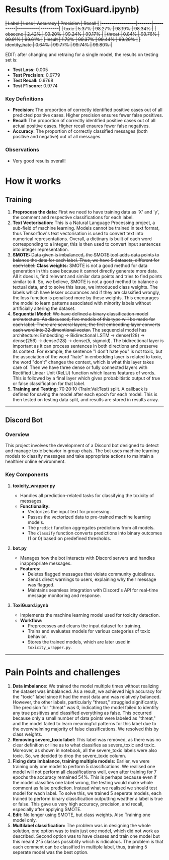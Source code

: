 # Results (from ToxiGuard.ipynb)
~~| Label           | Loss  | Accuracy | Precision | Recall  |~~
~~|-----------------|-------|----------|-----------|---------|~~
~~| toxic           | 5.37% | 98.27%   | 98.19%    | 98.34%  |~~
~~| obscene         | 2.42% | 99.20%   | 99.24%    | 99.17%  |~~
~~| threat          | 0.84% | 99.76%   | 99.91%    | 99.61%  |~~
~~| insult          | 1.72% | 99.37%   | 99.44%    | 99.29%  |~~
~~| identity_hate   | 0.64% | 99.77%   | 99.74%    | 99.80%  |~~  


EDIT: after changing and retraing for a single model, the results on testing set is:
- **Test Loss:** 0.005
- **Test Precision:** 0.9779
- **Test Recall:** 0.9768
- **Test F1 score:** 0.9774

### Key Definitions

- **Precision**: The proportion of correctly identified positive cases out of all predicted positive cases. Higher precision ensures fewer false positives.
- **Recall**: The proportion of correctly identified positive cases out of all actual positive cases. Higher recall ensures fewer false negatives.
- **Accuracy**: The proportion of correctly classified messages (both positive and negative) out of all messages.

### Observations
- Very good results overall!

# How it works
## Training
1) **Preprocess the data:** First we need to have training data as 'X' and 'y', the comment and respective classifications for each label.
2) **Text Vectorisation:** This is a Natural Language Processing project, a sub-field of machine learning. Models cannot be trained in text format, thus Tensorflow's text vectorisation is used to convert text into numerical representations. Overall, a dictinary is built of each word corresponding to a integer, this is then used to convert input sentences into integer representation.
3) ~~**SMOTE:** Data given is imbalanced, the SMOTE tool adds data points to balance the data for each label. Thus, we have 5 datasets, different for each label.~~
   **Class weights:** SMOTE is not a good method for data generation in this case because it cannot directly generate more data. All it does is, find relevant and similar data points and tries to find points similar to it. So, we believe, SMOTE is not a good method to balance a textual data, and to solve this issue, we introduced class weights. The labels which have lesser occurances and if they are classified wrongly, the loss function is penalised more by these weights. This encourages the model to learn patterns associated with minority labels without artificially altering the dataset.
4) **Sequential Model:** ~~We have defined a binary classification model archutecture. As discussed, five models of this type will be made for each label. There are several layers, the first embedding layer converts each word into 32 dimentional vector.~~ The sequencial model has architecture: Embedding -> Bidirectional LSTM -> dense(128) -> dense(256) -> dense(128) -> dense(5, sigmoid). The bidirectional layer is important as it can process sentences in both directions and preserve its context. For example, the sentence "I don't hate you" is not toxic, but the association of the word "hate" in embedding layer is related to toxic, the word "don't" changes the context, which is what this layer takes care of. Then we have three dense or fully connected layers with Rectified Linear Unit (ReLU) function which learns features of words. This is followed by a final layer which gives probablitistic output of true or false classification for that label.
6) **Training and Testing:** 70:20:10 (Train:Val:Test) split. A callback is defined for saving the model after each epoch for each model. This is then tested on testing data split, and results are stored in results array.

---

## **Discord Bot**  

### **Overview**  
This project involves the development of a Discord bot designed to detect and manage toxic behavior in group chats. The bot uses machine learning models to classify messages and take appropriate actions to maintain a healthier online environment.  

### **Key Components**  

1. **toxicity_wrapper.py**  
   - Handles all prediction-related tasks for classifying the toxicity of messages.  
   - **Functionality:**  
     - Vectorizes the input text for processing.  
     - Passes the vectorized data to pre-trained machine learning models.  
     - The `predict` function aggregates predictions from all models.  
     - The `classify` function converts predictions into binary outcomes (1 or 0) based on predefined thresholds.  

2. **bot.py**  
   - Manages how the bot interacts with Discord servers and handles inappropriate messages.  
   - **Features:**  
     - Deletes flagged messages that violate community guidelines.  
     - Sends direct warnings to users, explaining why their message was flagged.  
     - Maintains seamless integration with Discord's API for real-time message monitoring and response.  

3. **ToxiGuard.ipynb**  
   - Implements the machine learning model used for toxicity detection.  
   - **Workflow:**  
     - Preprocesses and cleans the input dataset for training.  
     - Trains and evaluates models for various categories of toxic behavior.  
     - Stores the trained models, which are later used in `toxicity_wrapper.py`.  

---

# Pain Points and challenges
1) **Data imbalance:** We trained the model multiple times without realizing the dataset was imbalanced. As a result, we achieved high accuracy for the "toxic" label since it had the most data and was relatively balanced. However, the other labels, particularly "threat," struggled significantly. The precision for "threat" was 0, indicating the model failed to identify any true positives and classified everything as false. This occurred because only a small number of data points were labeled as "threat," and the model failed to learn meaningful patterns for this label due to the overwhelming majority of false classifications. We resolved this by class weights.
2) **Removing severe_toxic label:** This label was removed, as there was no clear definition or line as to what classifies as severe_toxic and toxic. Moreover, as shown in notebook, all the severe_toxic labels were also toxic. So, we decided to drop the severe_toxic column.
3) **Fixing data imbalance, training multiple models:** Earlier, we were training only one model to perform 5 classifications. We realised one model will not perform all classifications well, even after training for 7 epochs the accuracy remained 54%. This is perhaps because even if the model classifies one label wrong, the testing would make whole comment as false prediction. Instead what we realised we should test model for wach label. To solve this, we trained 5 seperate models, each trained to perform binary classification outputting weather a label is true or false. This gave us very high accuracy, precision, and recall, especially after applying SMOTE.
4) **Edit**: No longer using SMOTE, but class weights. Also Training one model only.
5) **Multilabel classification:** The problem was in designing the whole solution, one option was to train just one model, which did not work as described. Second option was to have classes and train one model but this meant 2^5 classes possiblity which is ridiculous. The problem is that each comment can be classified in multiple label, thus, training 5 seperate model was the best option.

